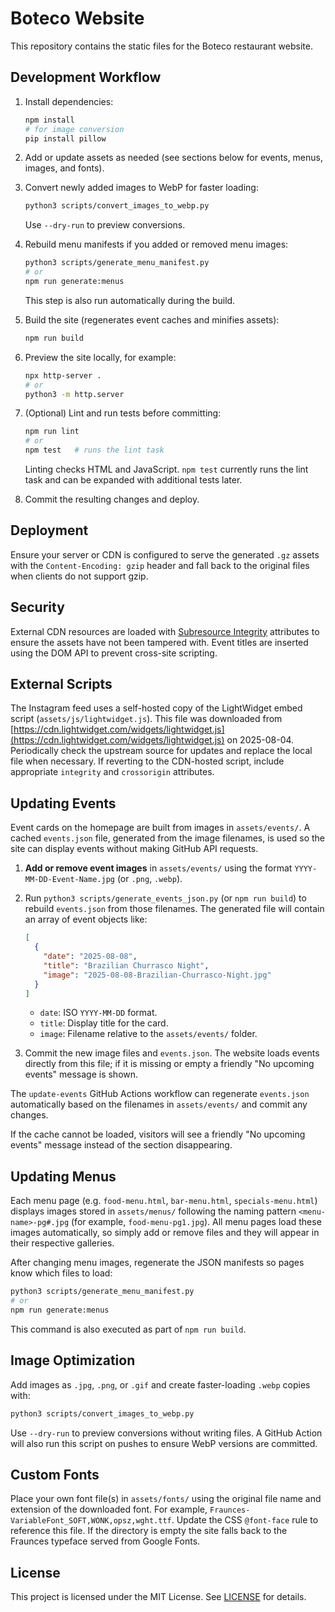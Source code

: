 # Boteco Website

This repository contains the static files for the Boteco restaurant website.

## Development Workflow

1. Install dependencies:

   ```bash
   npm install
   # for image conversion
   pip install pillow
   ```

2. Add or update assets as needed (see sections below for events, menus, images, and fonts).

3. Convert newly added images to WebP for faster loading:

   ```bash
   python3 scripts/convert_images_to_webp.py
   ```

   Use `--dry-run` to preview conversions.

4. Rebuild menu manifests if you added or removed menu images:

   ```bash
   python3 scripts/generate_menu_manifest.py
   # or
   npm run generate:menus
   ```

   This step is also run automatically during the build.

5. Build the site (regenerates event caches and minifies assets):

   ```bash
   npm run build
   ```

6. Preview the site locally, for example:

   ```bash
   npx http-server .
   # or
   python3 -m http.server
   ```

7. (Optional) Lint and run tests before committing:

   ```bash
   npm run lint
   # or
   npm test   # runs the lint task
   ```

   Linting checks HTML and JavaScript. `npm test` currently runs the lint task and can be expanded with additional tests later.

8. Commit the resulting changes and deploy.

## Deployment

Ensure your server or CDN is configured to serve the generated `.gz` assets with the `Content-Encoding: gzip` header and fall back to the original files when clients do not support gzip.

## Security

External CDN resources are loaded with [Subresource Integrity](https://developer.mozilla.org/en-US/docs/Web/Security/Subresource_Integrity) attributes to ensure the assets have not been tampered with. Event titles are inserted using the DOM API to prevent cross-site scripting.

## External Scripts

The Instagram feed uses a self-hosted copy of the LightWidget embed script (`assets/js/lightwidget.js`).
This file was downloaded from [https://cdn.lightwidget.com/widgets/lightwidget.js](https://cdn.lightwidget.com/widgets/lightwidget.js) on 2025-08-04.
Periodically check the upstream source for updates and replace the local file when necessary.
If reverting to the CDN-hosted script, include appropriate `integrity` and `crossorigin` attributes.

## Updating Events

Event cards on the homepage are built from images in `assets/events/`.
A cached `events.json` file, generated from the image filenames, is used so
the site can display events without making GitHub API requests.

1. **Add or remove event images** in `assets/events/` using the format
   `YYYY-MM-DD-Event-Name.jpg` (or `.png`, `.webp`).
2. Run `python3 scripts/generate_events_json.py` (or `npm run build`) to
   rebuild `events.json` from those filenames. The generated file will
   contain an array of event objects like:

   ```json
   [
     {
       "date": "2025-08-08",
       "title": "Brazilian Churrasco Night",
       "image": "2025-08-08-Brazilian-Churrasco-Night.jpg"
     }
   ]
   ```

   - `date`: ISO `YYYY-MM-DD` format.
   - `title`: Display title for the card.
   - `image`: Filename relative to the `assets/events/` folder.

3. Commit the new image files and `events.json`. The website loads events
   directly from this file; if it is missing or empty a friendly
   "No upcoming events" message is shown.

The `update-events` GitHub Actions workflow can regenerate `events.json`
automatically based on the filenames in `assets/events/` and commit any
changes.

If the cache cannot be loaded, visitors will see a friendly "No upcoming
events" message instead of the section disappearing.

## Updating Menus

Each menu page (e.g. `food-menu.html`, `bar-menu.html`, `specials-menu.html`)
displays images stored in `assets/menus/` following the naming pattern
`<menu-name>-pg#.jpg` (for example, `food-menu-pg1.jpg`). All menu pages load
these images automatically, so simply add or remove files and they will appear
in their respective galleries.

After changing menu images, regenerate the JSON manifests so pages know which
files to load:

```bash
python3 scripts/generate_menu_manifest.py
# or
npm run generate:menus
```

This command is also executed as part of `npm run build`.

## Image Optimization

Add images as `.jpg`, `.png`, or `.gif` and create faster-loading `.webp` copies with:

```bash
python3 scripts/convert_images_to_webp.py
```

Use `--dry-run` to preview conversions without writing files. A GitHub Action
will also run this script on pushes to ensure WebP versions are committed.

## Custom Fonts

Place your own font file(s) in `assets/fonts/` using the original file
name and extension of the downloaded font. For example,
`Fraunces-VariableFont_SOFT,WONK,opsz,wght.ttf`. Update the CSS
`@font-face` rule to reference this file. If the directory is empty the
site falls back to the Fraunces typeface served from Google Fonts.

## License

This project is licensed under the MIT License. See [LICENSE](LICENSE) for details.
